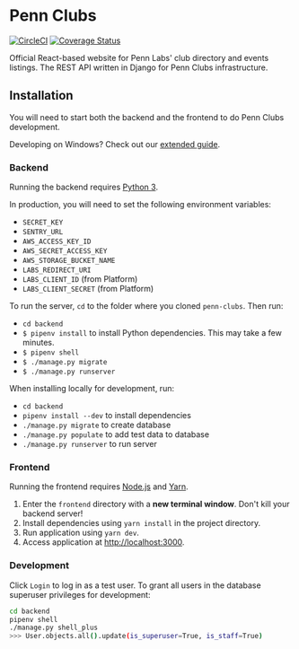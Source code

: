 # Penn Clubs

[![CircleCI](https://circleci.com/gh/pennlabs/penn-clubs.svg?style=shield)](https://circleci.com/gh/pennlabs/penn-clubs)
[![Coverage Status](https://codecov.io/gh/pennlabs/penn-clubs/branch/master/graph/badge.svg)](https://codecov.io/gh/pennlabs/penn-clubs)

Official React-based website for Penn Labs' club directory and events listings.
The REST API written in Django for Penn Clubs infrastructure.

## Installation
You will need to start both the backend and the frontend to do Penn Clubs development.

Developing on Windows? Check out our [extended guide](https://github.com/pennlabs/penn-clubs/wiki/Windows-Development).

### Backend

Running the backend requires [Python 3](https://www.python.org/downloads/).

In production, you will need to set the following environment variables:
- `SECRET_KEY`
- `SENTRY_URL`
- `AWS_ACCESS_KEY_ID`
- `AWS_SECRET_ACCESS_KEY`
- `AWS_STORAGE_BUCKET_NAME`
- `LABS_REDIRECT_URI`
- `LABS_CLIENT_ID` (from Platform)
- `LABS_CLIENT_SECRET` (from Platform)

To run the server, `cd` to the folder where you cloned `penn-clubs`. Then run:
- `cd backend`
- `$ pipenv install` to install Python dependencies. This may take a few minutes.
- `$ pipenv shell`
- `$ ./manage.py migrate`
- `$ ./manage.py runserver`

When installing locally for development, run:

- `cd backend`
- `pipenv install --dev` to install dependencies
- `./manage.py migrate` to create database
- `./manage.py populate` to add test data to database
- `./manage.py runserver` to run server

### Frontend

Running the frontend requires [Node.js](https://nodejs.org/en/) and [Yarn](https://yarnpkg.com/getting-started/install).

1. Enter the `frontend` directory with a **new terminal window**. Don't kill your backend server!
2. Install dependencies using `yarn install` in the project directory.
3. Run application using `yarn dev`.
4. Access application at [http://localhost:3000](http://localhost:3000).

### Development

Click `Login` to log in as a test user.
To grant all users in the database superuser privileges for development:
```bash
cd backend
pipenv shell
./manage.py shell_plus
>>> User.objects.all().update(is_superuser=True, is_staff=True)
```
